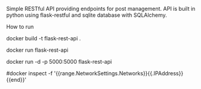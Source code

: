 Simple RESTful API providing endpoints for post management.
API is built in python using flask-restful and sqlite database with SQLAlchemy.

How to run 

docker build -t flask-rest-api .

docker run flask-rest-api

docker run -d -p 5000:5000 flask-rest-api

#docker inspect -f '{{range.NetworkSettings.Networks}}{{.IPAddress}}{{end}}'